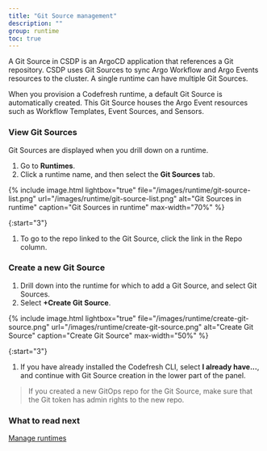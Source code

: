 ```yaml
---
title: "Git Source management"
description: ""
group: runtime
toc: true
---
```


A Git Source in CSDP is an ArgoCD application that references a Git repository. CSDP uses Git Sources to sync Argo Workflow and Argo Events resources to the cluster. A single runtime can have multiple Git Sources.

When you provision a Codefresh runtime, a default Git Source is automatically created. This Git Source houses the Argo Event resources such as Workflow Templates, Event Sources, and Sensors. 


### View Git Sources
Git Sources are displayed when you drill down on a runtime. 

1. Go to **Runtimes**.
1. Click a runtime name, and then select the **Git Sources** tab.  

  {% include 
	image.html 
	lightbox="true" 
	file="/images/runtime/git-source-list.png" 
	url="/images/runtime/git-source-list.png" 
	alt="Git Sources in runtime" 
	caption="Git Sources in runtime"
    max-width="70%" 
%}

{:start="3"}
1. To go to the repo linked to the Git Source, click the link in the Repo column.

### Create a new Git Source
1. Drill down into the runtime for which to add a Git Source, and select Git Sources.
1. Select **+Create Git Source**.  

  {% include 
	image.html 
	lightbox="true" 
	file="/images/runtime/create-git-source.png" 
	url="/images/runtime/create-git-source.png" 
	alt="Create Git Source" 
	caption="Create Git Source"
    max-width="50%" 
%}

{:start="3"}
1. If you have already installed the Codefresh CLI, select **I already have...**, and continue with Git Source creation in the lower part of the panel.
  >If you created a new GitOps repo for the Git Source, make sure that the Git token has admin rights to the new repo.


### What to read next
[Manage runtimes]({{site.baseurl}}/docs/runtime/monitor-manage-runtimes/)
